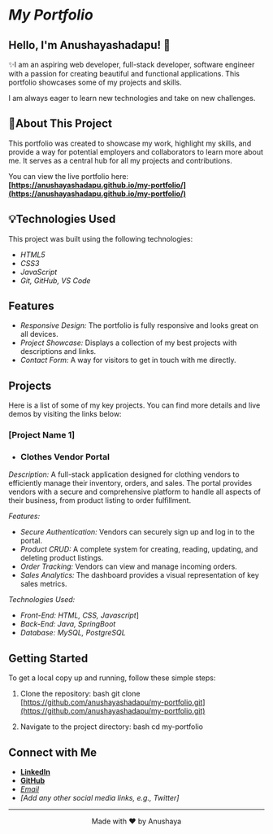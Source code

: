 # *My Portfolio*

## Hello, I'm Anushayashadapu! 👋

✨I am an aspiring web developer, full-stack developer, software engineer with a passion for creating beautiful and functional applications. This portfolio showcases some of my projects and skills.

I am always eager to learn new technologies and take on new challenges.

## 🚀About This Project

This portfolio was created to showcase my work, highlight my skills, and provide a way for potential employers and collaborators to learn more about me. It serves as a central hub for all my projects and contributions.

You can view the live portfolio here: **[https://anushayashadapu.github.io/my-portfolio/](https://anushayashadapu.github.io/my-portfolio/)**

## 💡Technologies Used

This project was built using the following technologies:

* *HTML5*
* *CSS3*
* *JavaScript*
* *Git, GitHub, VS Code*

## Features

* *Responsive Design:* The portfolio is fully responsive and looks great on all devices.
* *Project Showcase:* Displays a collection of my best projects with descriptions and links.
* *Contact Form:* A way for visitors to get in touch with me directly.

## Projects

Here is a list of some of my key projects. You can find more details and live demos by visiting the links below:

### [Project Name 1]
- ### Clothes Vendor Portal

*Description:*
A full-stack application designed for clothing vendors to efficiently manage their inventory, orders, and sales. The portal provides vendors with a secure and comprehensive platform to handle all aspects of their business, from product listing to order fulfillment.

*Features:*
* *Secure Authentication:* Vendors can securely sign up and log in to the portal.
* *Product CRUD:* A complete system for creating, reading, updating, and deleting product listings.
* *Order Tracking:* Vendors can view and manage incoming orders.
* *Sales Analytics:* The dashboard provides a visual representation of key sales metrics.


*Technologies Used:*
* *Front-End:* *HTML, CSS, Javascript*]
* *Back-End:* *Java, SpringBoot*
* *Database:*  *MySQL, PostgreSQL*

## Getting Started

To get a local copy up and running, follow these simple steps:

1.  Clone the repository:
    bash
    git clone [https://github.com/anushayashadapu/my-portfolio.git](https://github.com/anushayashadapu/my-portfolio.git)
    
2.  Navigate to the project directory:
    bash
    cd my-portfolio
    

## Connect with Me

* **[LinkedIn](https://www.linkedin.com/in/[your-linkedin-username])**
* **[GitHub](https://github.com/anushayashadapu)**
* *[Email](mailto:[your-email-address])*
* *[Add any other social media links, e.g., Twitter]*

---

<p align="center">Made with ❤ by Anushaya</p>
